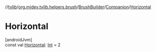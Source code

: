 //[tvlib](../../../../index.md)/[org.mjdev.tvlib.helpers.brush](../../index.md)/[BrushBuilder](../index.md)/[Companion](index.md)/[Horizontal](-horizontal.md)

# Horizontal

[androidJvm]\
const val [Horizontal](-horizontal.md): [Int](https://kotlinlang.org/api/latest/jvm/stdlib/kotlin/-int/index.html) = 2
